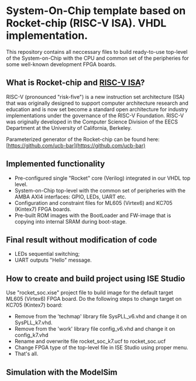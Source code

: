 System-On-Chip template based on Rocket-chip (RISC-V ISA). VHDL implementation.
=====================

This repository contains all neccessary files to build ready-to-use 
top-level of the System-on-Chip with the CPU and common set of the peripheries
for some well-known development FPGA boards. 

## What is Rocket-chip and [RISC-V ISA](http://www.riscv.org)?

RISC-V (pronounced "risk-five") is a new instruction set architecture (ISA) 
that was originally designed to support computer architecture research and 
education and is now set become a standard open architecture for industry 
implementations under the governance of the RISC-V Foundation. RISC-V was 
originally developed in the Computer Science Division of the EECS Department
at the University of California, Berkeley.

Parameterized generator of the Rocket-chip can be found here:
[https://github.com/ucb-bar](https://github.com/ucb-bar)
   

## Implemented functionality

+ Pre-configured single "Rocket" core (Verilog) integrated in our VHDL top
  level.
+ System-on-Chip top-level with the common set of peripheries with the 
  AMBA AXI4 interfaces: GPIO, LEDs, UART etc.
+ Configuration and constraint files for ML605 (Virtex6) and KC705 (Kintex7) 
  FPGA boards.
+ Pre-built ROM images with the BootLoader and FW-image that is copying into
  internal SRAM during boot-stage.

## Final result without modification of code

+ LEDs sequential switching;
+ UART outputs "Hello" message.

## How to create and build project using ISE Studio

Use "rocket_soc.xise" project file to build image for the default target ML605
(Virtex6) FPGA board. Do the following steps to change target on KC705 
(Kintex7) board:
+ Remove from the 'techmap' library file SysPLL_v6.vhd and change it on 
  SysPLL_k7.vhd.
+ Remove from the 'work' library file config_v6.vhd and change it
  on config_k7.vhd
+ Rename and overwrite file rocket_soc_k7.ucf to rocket_soc.ucf
+ Change FPGA type of the top-level file in ISE Studio using proper menu.
+ That's all. 

## Simulation with the ModelSim


